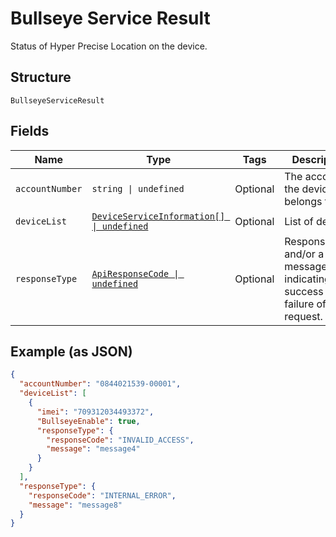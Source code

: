 
# Bullseye Service Result

Status of Hyper Precise Location on the device.

## Structure

`BullseyeServiceResult`

## Fields

| Name | Type | Tags | Description |
|  --- | --- | --- | --- |
| `accountNumber` | `string \| undefined` | Optional | The account the device belongs to. |
| `deviceList` | [`DeviceServiceInformation[] \| undefined`](../../doc/models/device-service-information.md) | Optional | List of devices. |
| `responseType` | [`ApiResponseCode \| undefined`](../../doc/models/api-response-code.md) | Optional | ResponseCode and/or a message indicating success or failure of the request. |

## Example (as JSON)

```json
{
  "accountNumber": "0844021539-00001",
  "deviceList": [
    {
      "imei": "709312034493372",
      "BullseyeEnable": true,
      "responseType": {
        "responseCode": "INVALID_ACCESS",
        "message": "message4"
      }
    }
  ],
  "responseType": {
    "responseCode": "INTERNAL_ERROR",
    "message": "message8"
  }
}
```

